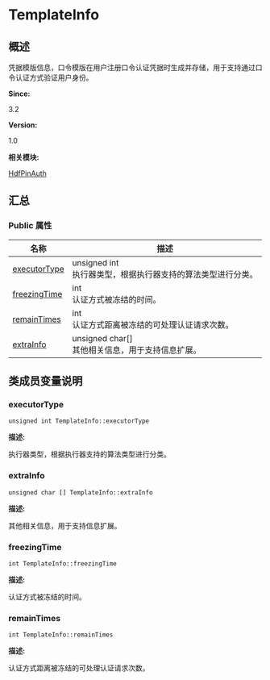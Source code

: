 # TemplateInfo


## 概述

凭据模版信息，口令模版在用户注册口令认证凭据时生成并存储，用于支持通过口令认证方式验证用户身份。

**Since:**

3.2

**Version:**

1.0

**相关模块:**

[HdfPinAuth](_hdf_pin_auth.md)


## 汇总


### Public 属性

  | 名称 | 描述 | 
| -------- | -------- |
| [executorType](#executortype) | unsigned&nbsp;int<br/>执行器类型，根据执行器支持的算法类型进行分类。 | 
| [freezingTime](#freezingtime) | int<br/>认证方式被冻结的时间。 | 
| [remainTimes](#remaintimes) | int<br/>认证方式距离被冻结的可处理认证请求次数。 | 
| [extraInfo](#extrainfo) | unsigned&nbsp;char[]<br/>其他相关信息，用于支持信息扩展。 | 


## 类成员变量说明


### executorType

  
```
unsigned int TemplateInfo::executorType
```

**描述:**

执行器类型，根据执行器支持的算法类型进行分类。


### extraInfo

  
```
unsigned char [] TemplateInfo::extraInfo
```

**描述:**

其他相关信息，用于支持信息扩展。


### freezingTime

  
```
int TemplateInfo::freezingTime
```

**描述:**

认证方式被冻结的时间。


### remainTimes

  
```
int TemplateInfo::remainTimes
```

**描述:**

认证方式距离被冻结的可处理认证请求次数。

